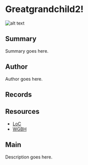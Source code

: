 # Greatgrandchild2!

![alt text](http://example.org/image)

## Summary

Summary goes here.

## Author

Author goes here.

## Records

## Resources

- [LoC](http://loc.gov)
- [WGBH](http://wgbh.org)

## Main

Description goes here.
